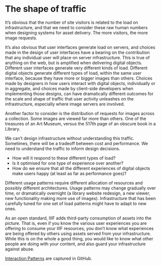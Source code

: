 # The shape of traffic

It’s obvious that the number of site visitors is related to the load on infrastructure, and that we need to consider these raw human numbers when designing systems for asset delivery. The more visitors, the more image requests.

It’s also obvious that user interfaces generate load on servers, and choices made in the design of user interfaces have a bearing on the contribution that any individual user will place on server infrastructure. This is true of anything on the web, but is amplified when delivering digital objects. Different user interfaces generate very different kinds of load. Different digital objects generate different types of load, within the same user interface, because they have more or bigger images than others. Choices made by designers in how users interact with digital objects, individually or in aggregate, and choices made by client-side developers when implementing those designs, can have dramatically different outcomes for the scale and shape of traffic that user activity unleashes on the infrastructure, especially where image servers are involved. 

Another factor to consider is the distribution of requests for images across a collection. Some images are viewed far more than others. One of the treasures of an Art Museum, versus the 517th page of an obscure book in a Library.

We can’t design infrastructure without understanding this traffic. Sometimes, there will be a tradeoff between cost and performance. We need to understand the traffic to inform design decisions.

* How will it respond to these different types of load?
* Is it optimised for one type of experience over another?
* How do we ensure that all the different experiences of digital objects make users happy (at least as far as performance goes)?

Different usage patterns require different allocation of resources and possibly different architectures. Usage patterns may change gradually over time, or dramatically overnight (a library website redesign, a new viewer, new functionality making more use of images). Infrastructure that has been carefully tuned for one set of load patterns might have to adapt to new ones.

As an open standard, IIIF adds third-party consumption of assets into the picture. That is, even if you know the various user experiences you are offering to consume your IIIF resources, you don’t know what experiences are being offered by others using assets served from your infrastructure. While this is on the whole a good thing, you would like to know what other people are doing with your content, and also guard your infrastructure against abuse.

[Interaction Patterns](https://github.com/dlcs/protagonist/issues?q=label%3A%22Interaction+Pattern%22+sort%3Acreated-asc) are captured in GitHub.


